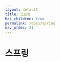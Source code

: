 ```yaml
---
layout: default
title: 스프링
has_children: true
permalink: /docs/spring
nav_order: 21
---
```


# 스프링



